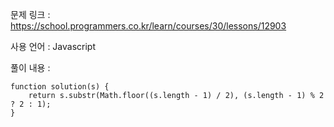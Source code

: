 문제 링크 : https://school.programmers.co.kr/learn/courses/30/lessons/12903

사용 언어 : Javascript

풀이 내용 :

```
function solution(s) {
    return s.substr(Math.floor((s.length - 1) / 2), (s.length - 1) % 2 ? 2 : 1);
}
```
